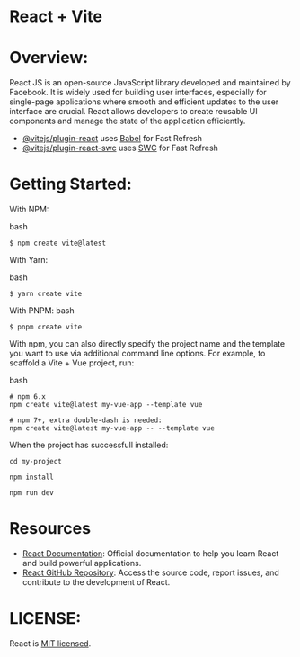 # React + Vite

# Overview: 
React JS is an open-source JavaScript library developed and maintained by Facebook. It is widely used for building user interfaces, especially for single-page applications where smooth and efficient updates to the user interface are crucial. React allows developers to create reusable UI components and manage the state of the application efficiently.

- [@vitejs/plugin-react](https://github.com/vitejs/vite-plugin-react/blob/main/packages/plugin-react/README.md) uses [Babel](https://babeljs.io/) for Fast Refresh
- [@vitejs/plugin-react-swc](https://github.com/vitejs/vite-plugin-react-swc) uses [SWC](https://swc.rs/) for Fast Refresh

# Getting Started:

With NPM:

bash
```
$ npm create vite@latest
```

With Yarn:

bash
```
$ yarn create vite
```

With PNPM:
bash
```
$ pnpm create vite
```

With npm, you can also directly specify the project name and the template you want to use via additional command line options. For example, to scaffold a Vite + Vue project, run:

bash
```language
# npm 6.x
npm create vite@latest my-vue-app --template vue

# npm 7+, extra double-dash is needed:
npm create vite@latest my-vue-app -- --template vue
```

When the project has successfull installed: 

```
cd my-project

npm install

npm run dev
```
# Resources
- [React Documentation](https://legacy.reactjs.org/docs/getting-started.html): Official documentation to help you learn React and build powerful applications.
- [React GitHub Repository](https://github.com/facebook/react/tree/main): Access the source code, report issues, and contribute to the development of React.

# LICENSE: 
React is [MIT licensed](https://github.com/davidegiambona/bg-Vite-React/blob/main/LICENSE.txt).
